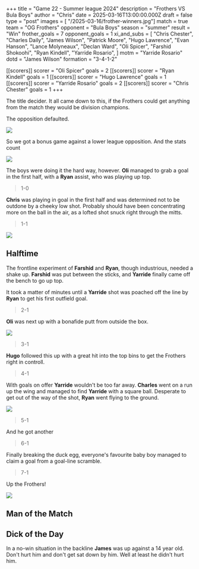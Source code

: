 +++
title = "Game 22 - Summer league 2024"
description = "Frothers VS Bula Boys"
author = "Chris"
date = 2025-03-16T13:00:00.000Z
draft = false
type = "post"
images = [ "/2025-03-16/frother-winners.jpg"]
match = true
team = "OG Frothers"
opponent = "Bula Boys"
season = "summer"
result = "Win"
frother_goals = 7
opponent_goals = 1
xi_and_subs = [
  "Chris Chester",
  "Charles Daily",
  "James Wilson",
  "Patrick Moore",
  "Hugo Lawrence",
  "Evan Hanson",
  "Lance Molyneaux",
  "Declan Ward",
  "Oli Spicer",
  "Farshid Shokoohi",
  "Ryan Kindell",
  "Yarride Rosario",
]
motm = "Yarride Rosario"
dotd = "James Wilson"
formation = "3-4-1-2"

[[scorers]]
scorer = "Oli Spicer"
goals = 2
[[scorers]]
scorer = "Ryan Kindell"
goals = 1
[[scorers]]
scorer = "Hugo Lawrence"
goals = 1
[[scorers]]
scorer = "Yarride Rosario"
goals = 2
[[scorers]]
scorer = "Chris Chester"
goals = 1
+++


The title decider. It all came down to this, if the Frothers could get anything from the match they would be division champions. 

The opposition defaulted.

![](https://media2.giphy.com/media/hiLLD9o1wTB3a/giphy.gif?cid=6c09b9526c1anoja4g8mouj9i3btbhg1r2rbfgvnjx1fysmf&ep=v1_internal_gif_by_id&rid=giphy.gif&ct=g)

So we got a bonus game against a lower league opposition. And the stats count

![](https://media2.giphy.com/media/UVLiSIBK0H1xXXKxQi/giphy.gif?cid=6c09b952w5s41jkdndweg3npvbgncdcun41wa44emtc76egk&ep=v1_internal_gif_by_id&rid=giphy.gif&ct=g)

The boys were doing it the hard way, however. **Oli** managed to grab a goal in the first half, with a **Ryan** assist, who was playing up top.

> 1-0

**Chris** was playing in goal in the first half and was determined not to be outdone by a cheeky low shot. Probably should have been concentrating more on the ball in the air, as a lofted shot snuck right through the mitts.

> 1-1

![](https://media1.giphy.com/media/eIaOelUe5WjAmSZhQ4/giphy.gif?cid=6c09b952cckcixzez9x9m9nsoopqlg6ip1iji4xihizyaury&ep=v1_internal_gif_by_id&rid=giphy.gif&ct=g)

## Halftime

The frontline experiment of **Farshid** and **Ryan**, though industrious, needed a shake up. **Farshid** was put between the sticks, and **Yarride** finally came off the bench to go up top.

It took a matter of minutes until a **Yarride** shot was poached off the line by **Ryan** to get his first outfield goal.

> 2-1

**Oli** was next up with a bonafide putt from outside the box.

![](https://media4.giphy.com/media/3oz8xxEJBDEjRms01y/giphy.gif?cid=6c09b95294fsnpk8ps4hzdr1axwz2o8qovynf28g45g7hcly&ep=v1_internal_gif_by_id&rid=giphy.gif&ct=g)

> 3-1

**Hugo** followed this up with a great hit into the top bins to get the Frothers right in controll.

> 4-1

With goals on offer **Yarride** wouldn't be too far away. **Charles** went on a run up the wing and managed to find **Yarride** with a square ball. Desperate to get out of the way of the shot, **Ryan** went flying to the ground.

![](https://media1.tenor.com/m/7FYaVA9itAsAAAAd/simpsons-brick.gif)

> 5-1

And he got another 

> 6-1

Finally breaking the duck egg, everyone's favourite baby boy managed to claim a goal from a goal-line scramble.

> 7-1

Up the Frothers!

![]("/2025-03-16/frother-winners.jpg")

## Man of the Match


## Dick of the Day
In a no-win situation in the backline **James** was up against a 14 year old. Don't hurt him and don't get sat down by him. Well at least he didn't hurt him.
